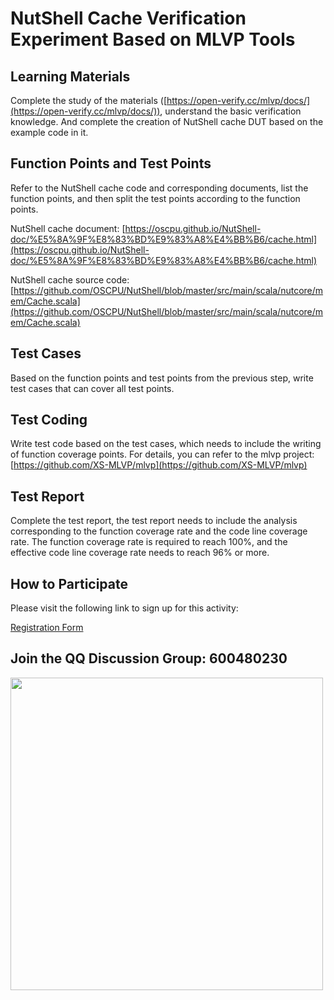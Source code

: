 # NutShell Cache Verification Experiment Based on MLVP Tools

## Learning Materials

Complete the study of the materials ([https://open-verify.cc/mlvp/docs/](https://open-verify.cc/mlvp/docs/)), understand the basic verification knowledge. And complete the creation of NutShell cache DUT based on the example code in it.

## Function Points and Test Points

Refer to the NutShell cache code and corresponding documents, list the function points, and then split the test points according to the function points.

NutShell cache document: [https://oscpu.github.io/NutShell-doc/%E5%8A%9F%E8%83%BD%E9%83%A8%E4%BB%B6/cache.html](https://oscpu.github.io/NutShell-doc/%E5%8A%9F%E8%83%BD%E9%83%A8%E4%BB%B6/cache.html)

NutShell cache source code: [https://github.com/OSCPU/NutShell/blob/master/src/main/scala/nutcore/mem/Cache.scala](https://github.com/OSCPU/NutShell/blob/master/src/main/scala/nutcore/mem/Cache.scala)


## Test Cases

Based on the function points and test points from the previous step, write test cases that can cover all test points.


## Test Coding

Write test code based on the test cases, which needs to include the writing of function coverage points. For details, you can refer to the mlvp project: [https://github.com/XS-MLVP/mlvp](https://github.com/XS-MLVP/mlvp)

## Test Report

Complete the test report, the test report needs to include the analysis corresponding to the function coverage rate and the code line coverage rate. The function coverage rate is required to reach 100%, and the effective code line coverage rate needs to reach 96% or more.

## How to Participate

Please visit the following link to sign up for this activity:

[Registration Form](https://iz9a87wn37.feishu.cn/share/base/form/shrcnwpiyWaVUzyo47QdPBGy5Yd)


## Join the QQ Discussion Group: 600480230

<image src="/.github/image/600480230.jpg" alter="600480230" width=500px />
